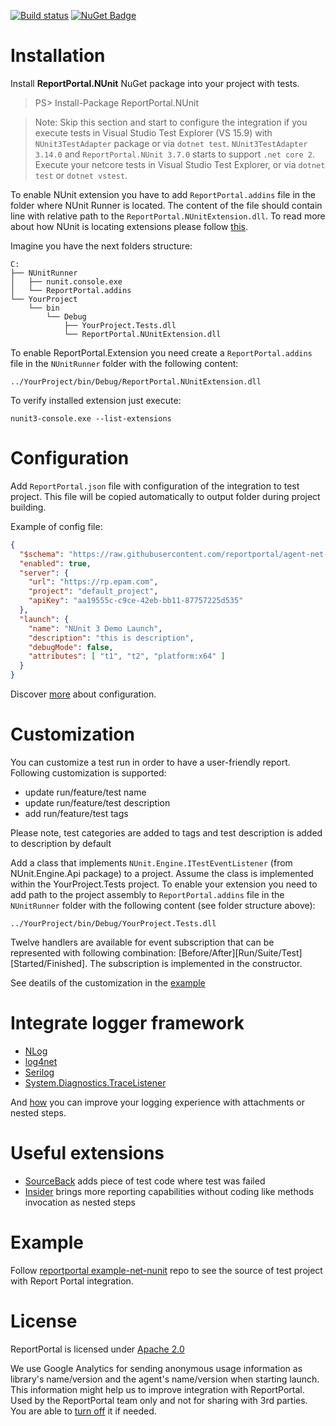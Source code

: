 [![Build status](https://ci.appveyor.com/api/projects/status/q4l1kw3xrbi79m7i/branch/master?svg=true)](https://ci.appveyor.com/project/nvborisenko/agent-net-nunit/branch/master)
[![NuGet Badge](https://buildstats.info/nuget/reportportal.nunit)](https://www.nuget.org/packages/reportportal.nunit)


# Installation
Install **ReportPortal.NUnit** NuGet package into your project with tests.

> PS> Install-Package ReportPortal.NUnit

> Note: Skip this section and start to configure the integration if you execute tests in Visual Studio Test Explorer (VS 15.9) with `NUnit3TestAdapter` package or via `dotnet test`. `NUnit3TestAdapter 3.14.0` and `ReportPortal.NUnit 3.7.0` starts to support `.net core 2`. Execute your netcore tests in Visual Studio Test Explorer, or via `dotnet test` or `dotnet vstest`.

To enable NUnit extension you have to add `ReportPortal.addins` file in the folder where NUnit Runner is located. The content of the file should contain line with relative path to the `ReportPortal.NUnitExtension.dll`. To read more about how NUnit is locating extensions please follow [this](https://github.com/nunit/docs/wiki/Engine-Extensibility#locating-addins).

Imagine you have the next folders structure:

```
C:
├── NUnitRunner
│   ├── nunit.console.exe
│   └── ReportPortal.addins
└── YourProject
    └── bin
        └── Debug
            ├── YourProject.Tests.dll
            └── ReportPortal.NUnitExtension.dll
```

To enable ReportPortal.Extension you need create a `ReportPortal.addins` file in the `NUnitRunner` folder with the following content:
```
../YourProject/bin/Debug/ReportPortal.NUnitExtension.dll
```

To verify installed extension just execute:
```
nunit3-console.exe --list-extensions
```


# Configuration

Add `ReportPortal.json` file with configuration of the integration to test project. This file will be copied automatically to output folder during project building.

Example of config file:
```json
{
  "$schema": "https://raw.githubusercontent.com/reportportal/agent-net-nunit/master/src/ReportPortal.NUnitExtension/ReportPortal.config.schema",
  "enabled": true,
  "server": {
    "url": "https://rp.epam.com",
    "project": "default_project",
    "apiKey": "aa19555c-c9ce-42eb-bb11-87757225d535"
  },
  "launch": {
    "name": "NUnit 3 Demo Launch",
    "description": "this is description",
    "debugMode": false,
    "attributes": [ "t1", "t2", "platform:x64" ]
  }
}
```

Discover [more](https://github.com/reportportal/commons-net/blob/master/docs/Configuration.md) about configuration.


# Customization

You can customize a test run in order to have a user-friendly report. Following customization is supported:
* update run/feature/test name
* update run/feature/test description
* add run/feature/test tags

Please note, test categories are added to tags and test description is added to description by default

Add a class that implements `NUnit.Engine.ITestEventListener` (from NUnit.Engine.Api package) to a project. Assume the class is implemented within the YourProject.Tests project. To enable your extension you need to add path to the project assembly to `ReportPortal.addins` file in the `NUnitRunner` folder with the following content (see folder structure above):  

```
../YourProject/bin/Debug/YourProject.Tests.dll
```

Twelve handlers are available for event subscription that can be represented with following combination: [Before/After][Run/Suite/Test][Started/Finished]. The subscription is implemented in the constructor.

See deatils of the customization in the [example](https://github.com/reportportal/example-net-nunit/blob/master/src/Example/ReportPortalCustomization/Customization.cs)


# Integrate logger framework
- [NLog](https://github.com/reportportal/logger-net-nlog)
- [log4net](https://github.com/reportportal/logger-net-log4net)
- [Serilog](https://github.com/reportportal/logger-net-serilog)
- [System.Diagnostics.TraceListener](https://github.com/reportportal/logger-net-tracelistener)

And [how](https://github.com/reportportal/commons-net/blob/master/docs/Logging.md) you can improve your logging experience with attachments or nested steps.


# Useful extensions
- [SourceBack](https://github.com/nvborisenko/reportportal-extensions-sourceback) adds piece of test code where test was failed
- [Insider](https://github.com/nvborisenko/reportportal-extensions-insider) brings more reporting capabilities without coding like methods invocation as nested steps


# Example
Follow [reportportal example-net-nunit](https://github.com/reportportal/example-net-nunit) repo to see the source of test project with Report Portal integration.


# License
ReportPortal is licensed under [Apache 2.0](https://github.com/reportportal/agent-net-nunit/blob/master/LICENSE)

We use Google Analytics for sending anonymous usage information as library's name/version and the agent's name/version when starting launch. This information might help us to improve integration with ReportPortal. Used by the ReportPortal team only and not for sharing with 3rd parties. You are able to [turn off](https://github.com/reportportal/commons-net/blob/master/docs/Configuration.md#analytics) it if needed.
